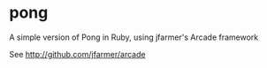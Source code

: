 pong
====

A simple version of Pong in Ruby, using jfarmer&#39;s Arcade framework

See http://github.com/jfarmer/arcade